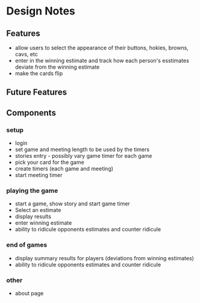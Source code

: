 # Design Notes
## Features
* allow users to select the appearance of their buttons, hokies, browns, cavs, etc
* enter in the winning estimate and track how each person's esstimates deviate from the winning estimate
* make the cards flip

## Future Features

## Components 
### setup
* login
* set game and meeting length to be used by the timers
* stories entry - possibly vary game timer for each game
* pick your card for the game
* create timers (each game and meeting)
* start meeting timer
### playing the game
* start a game, show story and start game timer
* Select an estimate
* display results
* enter winning estimate
* ability to ridicule opponents estimates and counter ridicule
### end of games
* display summary results for players (deviations from winning estimates)
* ability to ridicule opponents estimates and counter ridicule
### other
* about page



